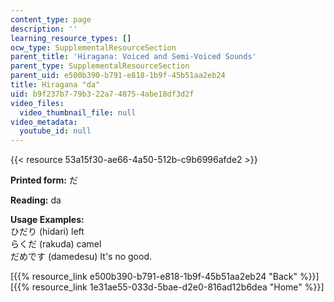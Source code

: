```yaml
---
content_type: page
description: ''
learning_resource_types: []
ocw_type: SupplementalResourceSection
parent_title: 'Hiragana: Voiced and Semi-Voiced Sounds'
parent_type: SupplementalResourceSection
parent_uid: e500b390-b791-e818-1b9f-45b51aa2eb24
title: Hiragana "da"
uid: b9f237b7-79b3-22a7-4875-4abe18df3d2f
video_files:
  video_thumbnail_file: null
video_metadata:
  youtube_id: null
---
```


{{< resource 53a15f30-ae66-4a50-512b-c9b6996afde2 >}}

**Printed form:** だ

**Reading:** da

**Usage Examples:**  
ひだり (hidari) left  
らくだ (rakuda) camel  
だめです (damedesu) It's no good.

  
\[{{% resource_link e500b390-b791-e818-1b9f-45b51aa2eb24 "Back" %}}\]  
\[{{% resource_link 1e31ae55-033d-5bae-d2e0-816ad12b6dea "Home" %}}\]